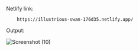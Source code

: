 Netlify link:
       
        https://illustrious-swan-176d35.netlify.app/

Output:

![Screenshot (10)](https://user-images.githubusercontent.com/108856006/196031966-37db8a77-787d-410a-a53f-43d0b27f6360.png)

